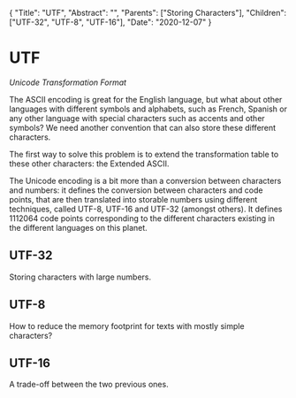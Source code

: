 {
    "Title": "UTF",
    "Abstract": "",
    "Parents": ["Storing Characters"],
    "Children": ["UTF-32", "UTF-8", "UTF-16"],
    "Date": "2020-12-07"
}

# UTF

_Unicode Transformation Format_

The ASCII encoding is great for the English language, but what about other languages with different symbols and alphabets, such as French, Spanish or any other language with special characters such as accents and other symbols? We need another convention that can also store these different characters.

The first way to solve this problem is to extend the transformation table to these other characters: the Extended ASCII.

The Unicode encoding is a bit more than a conversion between characters and numbers: it defines the conversion between characters and code points, that are then translated into storable numbers using different techniques, called UTF-8, UTF-16 and UTF-32 (amongst others). It defines 1112064 code points corresponding to the different characters existing in the different languages on this planet.

## UTF-32

Storing characters with large numbers.

## UTF-8

How to reduce the memory footprint for texts with mostly simple characters?

## UTF-16

A trade-off between the two previous ones.